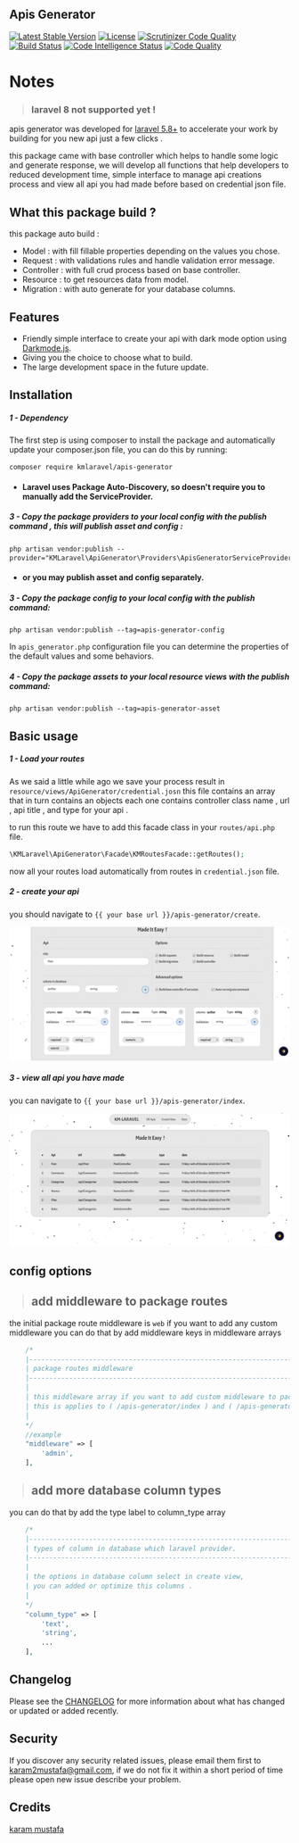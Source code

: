 ## Apis Generator
[![Latest Stable Version](https://poser.pugx.org/kmlaravel/apis-generator/v)](//packagist.org/packages/kmlaravel/apis-generator) 
[![License](https://poser.pugx.org/kmlaravel/apis-generator/license)](//packagist.org/packages/kmlaravel/apis-generator)
[![Scrutinizer Code Quality](https://scrutinizer-ci.com/g/kmlaravel/apis-generator/badges/quality-score.png?b=master)](https://scrutinizer-ci.com/g/kmlaravel/apis-generator/?branch=master)
[![Build Status](https://scrutinizer-ci.com/g/kmlaravel/apis-generator/badges/build.png?b=master)](https://scrutinizer-ci.com/g/kmlaravel/apis-generator/build-status/master)
[![Code Intelligence Status](https://scrutinizer-ci.com/g/kmlaravel/apis-generator/badges/code-intelligence.svg?b=master)](https://scrutinizer-ci.com/code-intelligence)
[![Code Quality](https://www.code-inspector.com/project/14583/score/svg)](https://www.code-inspector.com/project/14583/score/svg)
# Notes 
> ### laravel 8 not supported yet !
>
apis generator was developed for [laravel 5.8+](http://laravel.com/) to accelerate your
work by building for you new api just a few clicks .

this package came with base controller which helps to handle some logic and generate response,
we will develop all functions that help developers to reduced development time,
simple interface to manage api creations process and view all api you had made before based on credential json file. 

What this package build ?
-------------------------
this package auto build :
- Model : with fill fillable properties depending on the values you chose.
- Request : with validations rules and handle validation error message.
- Controller : with full crud process based on base controller.
- Resource : to get resources data from model.
- Migration : with auto generate for your database columns.

Features
--------
- Friendly simple interface to create your api with dark mode option using [Darkmode.js](https://github.com/sandoche/Darkmode.js).
- Giving you the choice to choose what to build.
- The large development space in the future update.

Installation
------------
##### 1 - Dependency
The first step is using composer to install the package and automatically update your composer.json file, you can do this by running:

```shell
composer require kmlaravel/apis-generator
```
- #### Laravel uses Package Auto-Discovery, so doesn't require you to manually add the ServiceProvider.
##### 3 - Copy the package providers to your local config with the publish command , this will publish asset and config :
```shell
php artisan vendor:publish --provider="KMLaravel\ApiGenerator\Providers\ApisGeneratorServiceProviders"
```
- #### or you may publish asset and config separately.
##### 3 - Copy the package config to your local config with the publish command:
```shell
php artisan vendor:publish --tag=apis-generator-config
```
In `apis_generator.php` configuration file you can determine the properties of the default values and some behaviors.

##### 4 - Copy the package assets to your local resource views with the publish command:
```shell
php artisan vendor:publish --tag=apis-generator-asset
```

Basic usage
-----------
##### 1 - Load your routes
As we said a little while ago we save your process result in `resource/views/ApiGenerator/credential.josn` 
this file contains an array that in turn contains an objects each one contains controller class name , url , api title , and type for your api .

to run this route we have to add this facade class in your `routes/api.php` file.
```php 
\KMLaravel\ApiGenerator\Facade\KMRoutesFacade::getRoutes();
```
now all your routes load automatically from routes in `credential.json` file.
##### 2 - create your api

you should navigate to `{{ your base url }}/apis-generator/create`.

![create_page](assets/create.png)

##### 3 - view all api you have made
you can navigate to `{{ your base url }}/apis-generator/index`.

![index_page](assets/index.png)

config options
----------------
> ## add middleware to package routes
>
the initial package route middleware is `web`
if you want to add any custom middleware you can do that by add middleware keys in middleware arrays
```php
    /*
    |--------------------------------------------------------------------------
    | package routes middleware
    |--------------------------------------------------------------------------
    |
    | this middleware array if you want to add custom middleware to package route,
    | this is applies to ( /apis-generator/index ) and ( /apis-generator/create ).
    |
    */
    //example
    "middleware" => [
        'admin',
    ],
```
> ## add more database column types
>
you can do that by add the type label to column_type array 

```php
    /*
    |--------------------------------------------------------------------------
    | types of column in database which laravel provider.
    |--------------------------------------------------------------------------
    |
    | the options in database column select in create view,
    | you can added or optimize this columns .
    |
    */
    "column_type" => [
        'text',
        'string',
        ...
    ],
```

Changelog
---------
Please see the [CHANGELOG](https://github.com/kmlaravel/apis-generator/blob/master/CHANGELOG.md) for more information about what has changed or updated or added recently.

Security
--------
If you discover any security related issues, please email them first to karam2mustafa@gmail.com, 
if we do not fix it within a short period of time please open new issue describe your problem. 

Credits
-------
[karam mustafa](https://www.linkedin.com/in/karam2mustafa)
